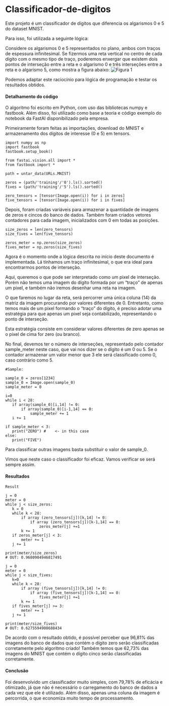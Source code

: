 # Classificador-de-digitos
Este projeto é um classificador de dígitos que diferencia os algarismos 0 e 5 do dataset MNIST.

Para isso, foi utilizada a seguinte lógica: 

Considere os algarismos 0 e 5 representados no plano, ambos com traços de espessura infinitesimal. Se fizermos uma reta vertical no centro de cada dígito com o mesmo tipo de traço, poderemos enxergar que existem dois pontos de interseção entre a reta e o algarismo 0 e três interseções entre a reta e o algarismo 5, como mostra a figura abaixo:
![Figura 1](https://user-images.githubusercontent.com/66181468/134165970-7692fd55-e961-4010-87f1-42649f8db4d2.png)

Podemos adaptar este raciocínio para lógica de programação e testar os resultados obtidos.

#### Detalhamento do código

O algoritmo foi escrito em Python, com uso das bibliotecas numpy e fastbook. Além disso, foi utilizado como base a teoria e código exemplo do notebook da FastAI disponibilizado pela empresa.

Primeiramente foram feitas as importações, download do MNIST e armazenamento dos dígitos de interesse (0 e 5) em tensors.
```
import numpy as np
import fastbook
fastbook.setup_book()
 
from fastai.vision.all import *
from fastbook import *
 
path = untar_data(URLs.MNIST)
 
zeros = (path/'training'/'0').ls().sorted()
fives = (path/'training'/'5').ls().sorted()
 
zero_tensors = [tensor(Image.open(i)) for i in zeros]
five_tensors = [tensor(Image.open(i)) for i in fives]
```

Depois, foram criadas variáveis para armazenar a quantidade de imagens de zeros e cincos do banco de dados. Também foram criados vetores contadores para cada imagem, inicializados com 0 em todas as posições.

```
size_zeros = len(zero_tensors)
size_fives = len(five_tensors)
 
zeros_meter = np.zeros(size_zeros)
fives_meter = np.zeros(size_fives)
```

Agora é o momento onde a lógica descrita no início deste documento é implementada. 
Lá tínhamos um traço infinitesimal, o que era ideal para encontrarmos pontos de interseção.

Aqui, queremos o que pode ser interpretado como um pixel de interseção. Porém não temos uma imagem do dígito formada por um “traço” de apenas um pixel, e também não iremos desenhar uma reta na imagem.

O que faremos no lugar da reta, será percorrer uma única coluna (14) da matriz da imagem procurando por valores diferentes de 0. Entretanto, como temos mais de um pixel formando o “traço” do dígito, é preciso adotar uma estratégia para que apenas um pixel seja contabilizado, representando o ponto de interseção.

Esta estratégia consiste em considerar valores diferentes de zero apenas se o pixel de cima for zero (ou branco).

No final, devemos ter o número de interseções, representado pelo contador sample_meter neste caso, que vai nos dizer se o dígito é um 0 ou 5. Se o contador armazenar um valor menor que 3 ele será classificado como 0, caso contrário como 5.

```
#Sample:
 
sample_0 = zeros[1234]
sample_0 = Image.open(sample_0)
sample_meter = 0
 
i=0
while i < 28:
   if array(sample_0)[i,14] != 0:
       if array(sample_0)[i-1,14] == 0:
           sample_meter += 1
   i += 1
 
if sample_meter < 3:
   print("ZERO") #    <- in this case
else:
   print("FIVE")
   ```
  
Para classificar outras imagens basta substituir o valor de sample_0.

Vimos que neste caso o classificador foi eficaz. Vamos verificar se será sempre assim.

#### Resultados

```
Result
 
j = 0
meter = 0
while j < size_zeros:
   k = 0
   while k < 28:
       if array (zero_tensors[j])[k,14] != 0:
           if array (zero_tensors[j])[k-1,14] == 0:
               zeros_meter[j] +=1
       k += 1
   if zeros_meter[j] < 3:
       meter += 1
   j += 1
 
print(meter/size_zeros)
# OUT: 0.9680904946817491

j = 0
meter = 0
while j < size_fives:
   k=0
   while k < 28:
       if array (five_tensors[j])[k,14] != 0:
           if array (five_tensors[j])[k-1,14] == 0:
               fives_meter[j] +=1
       k += 1
   if fives_meter[j] >= 3:
       meter += 1
   j += 1
 
print(meter/size_fives)
# OUT: 0.6275594908688434
```

De acordo com o resultado obtido, é possível perceber que 96,81% das imagens do banco de dados que contém o dígito zero serão classificadas corretamente pelo algoritmo criado!
Também temos que 62,73% das imagens do MNIST que contém o dígito cinco serão classificadas corretamente.

#### Conclusão

Foi desenvolvido um classificador muito simples, com 79,78% de eficácia e otimizado, já que não é necessário o carregamento do banco de dados a cada vez que ele é utilizado. Além disso, apenas uma coluna da imagem é percorrida, o que economiza muito tempo de processamento. 
